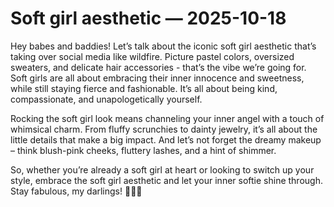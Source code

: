 # Soft girl aesthetic — 2025-10-18

Hey babes and baddies! Let’s talk about the iconic soft girl aesthetic that’s taking over social media like wildfire. Picture pastel colors, oversized sweaters, and delicate hair accessories - that’s the vibe we’re going for. Soft girls are all about embracing their inner innocence and sweetness, while still staying fierce and fashionable. It’s all about being kind, compassionate, and unapologetically yourself.

Rocking the soft girl look means channeling your inner angel with a touch of whimsical charm. From fluffy scrunchies to dainty jewelry, it’s all about the little details that make a big impact. And let’s not forget the dreamy makeup – think blush-pink cheeks, fluttery lashes, and a hint of shimmer.

So, whether you’re already a soft girl at heart or looking to switch up your style, embrace the soft girl aesthetic and let your inner softie shine through. Stay fabulous, my darlings! 💖🦋✨